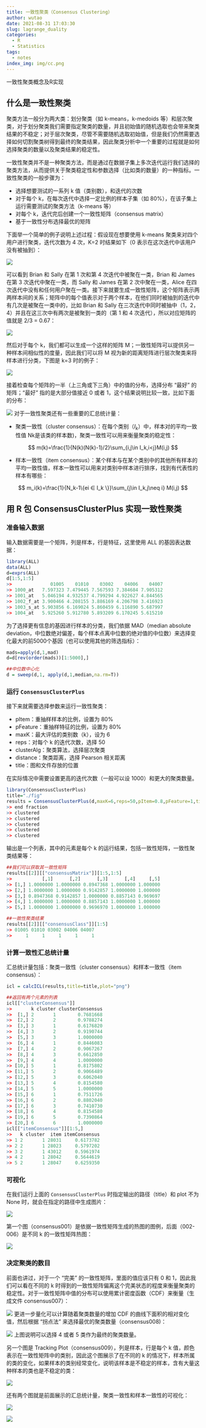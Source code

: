 ```yaml
---
title: 一致性聚类（Consensus Clustering）
author: wutao
date: 2021-08-31 17:03:30
slug: lagrange_duality
categories:
  - R
  - Statistics
tags:
  - notes
index_img: img/cc.png
---
```




一致性聚类概念及R实现

<!-- more -->

## 什么是一致性聚类

聚类方法一般分为两大类：划分聚类（如 k-means，k-medoids 等）和层次聚类，对于划分聚类我们需要指定聚类的数量，并且初始值的随机选取也会带来聚类结果的不稳定；对于层次聚类，尽管不需要随机选取初始值，但是我们仍然需要选择如何切割聚类树得到最终的聚类结果，因此聚类分析中一个重要的过程就是如何选择聚类的数量以及聚类结果的稳定性。

一致性聚类并不是一种聚类方法，而是通过在数据子集上多次迭代运行我们选择的聚类方法，从而提供关于聚类稳定性和参数选择（比如类的数量）的一种指标。一致性聚类的一般步骤为：

-   选择想要测试的一系列 k 值（类别数），和迭代的次数
-   对于每个 k，在每次迭代中选择一定比例的样本子集（如 80%），在该子集上运行需要测试的聚类方法（k-means 等）
-   对每个 k，迭代完后创建一个一致性矩阵（consensus matrix）
-   基于一致性分布选择最优的矩阵

下面举一个简单的例子说明上述过程：假设现在想要使用 k-means 聚类来对四个用户进行聚类，迭代次数为 4 次，K=2 时结果如下（0 表示在这次迭代中该用户没有被抽到）：

![](https://picgo-wutao.oss-cn-shanghai.aliyuncs.com/img/1K80zNAiLjMAO6WcgNqh1GA.png)

可以看到 Brian 和 Sally 在第 1 次和第 4 次迭代中被聚在一类，Brian 和 James 在第 3 次迭代中聚在一类，而 Sally 和 James 在第 2 次中聚在一类，Alice 在四次迭代中没有和任何用户聚在一类。接下来就要生成一致性矩阵，这个矩阵表示两两样本间的关系；矩阵中的每个值表示对于两个样本，在他们同时被抽到的迭代中有几次是被聚在一类中的，比如 Brian 和 Sally 在三次迭代中同时被抽中（1，2，4）并且在这三次中有两次是被聚到一类的（第 1 和 4 次迭代），所以对应矩阵的值就是 2/3 = 0.67：

![](https://picgo-wutao.oss-cn-shanghai.aliyuncs.com/img/1SD5g5G3Sv2-HXxgZLlIsw.png)

然后对于每个 k，我们都可以生成一个这样的矩阵 M；一致性矩阵可以提供另一种样本间相似性的度量，因此我们可以将 M 视为新的距离矩阵进行层次聚类来将样本进行分类，下图是 k=3 时的例子：

![](https://picgo-wutao.oss-cn-shanghai.aliyuncs.com/img/t8fuK051LqMw0wtjw8wayw.png)

接着检查每个矩阵的一半（上三角或下三角）中的值的分布，选择分布 “最好” 的矩阵；“最好” 指的是大部分值接近 0 或者 1，这个结果说明比较一致，比如下面的分布：

![](https://picgo-wutao.oss-cn-shanghai.aliyuncs.com/img/UvsYV8moEE9SnPfx89ufQQ.png)
对于一致性聚类还有一些重要的汇总统计量： 

- 聚类一致性（cluster consensus）：在每个类别（*I*<sub>*k*</sub>）中，样本对的平均一致性值 Nk是该类的样本数)，聚类一致性可以用来衡量聚类的稳定性：

$$
m(k)=\frac{1}{N(k)(N(k)-1)/2}\sum_{i,j\in I_k,i<j}M(i,j)
$$

- 样本一致性（item consensus）：某个样本与在某个类别中的其他所有样本的平均一致性值，样本一致性可以用来对类别中样本进行排序，找到有代表性的样本有哪些：

$$
m_i(k)=\frac{1}{N_k-1\{ei ∈ I_k \}}\sum_{j\in I_k,j\neq i}   M(i,j)
$$

## 用 R 包 ConsensusClusterPlus  实现一致性聚类

### 准备输入数据

输入数据需要是一个矩阵，列是样本，行是特征，这里使用 ALL 的基因表达数据：

``` r
library(ALL)
data(ALL)
d=exprs(ALL)
d[1:5,1:5]
>>              01005    01010    03002    04006    04007
>> 1000_at   7.597323 7.479445 7.567593 7.384684 7.905312
>> 1001_at   5.046194 4.932537 4.799294 4.922627 4.844565
>> 1002_f_at 3.900466 4.208155 3.886169 4.206798 3.416923
>> 1003_s_at 5.903856 6.169024 5.860459 6.116890 5.687997
>> 1004_at   5.925260 5.912780 5.893209 6.170245 5.615210
```

为了选择更有信息的基因进行样本的分类，我们依据 MAD（median absolute deviation，中位数绝对偏差，每个样本点离中位数的绝对值的中位数）来选择变化最大的前5000个基因（也可以使用其他的筛选指标）：

``` r
mads=apply(d,1,mad)
d=d[rev(order(mads))[1:5000],]

##中位数中心化
d = sweep(d,1, apply(d,1,median,na.rm=T))
```

### 运行 `ConsensusClusterPlus`

接下来就需要选择参数来运行一致性聚类：

-   pItem：重抽样样本的比例，设置为 80%
-   pFeature：重抽样特征的比例，设置为 80%
-   maxK：最大评估的类别数（k），设为 6
-   reps：对每个 k 的迭代次数，选择 50
-   clusterAlg：聚类算法，选择层次聚类
-   distance：聚类距离，选择 Pearson 相关距离
-   title：图和文件存放的位置

在实际情况中需要设置更高的迭代次数（一般可以设 1000）和更大的聚类数量。

``` r
library(ConsensusClusterPlus)
title="./fig"
results = ConsensusClusterPlus(d,maxK=6,reps=50,pItem=0.8,pFeature=1,title=title,clusterAlg="hc",distance="pearson",seed=1262118388.71279,plot="png")
>> end fraction
>> clustered
>> clustered
>> clustered
>> clustered
>> clustered
```

输出是一个列表，其中的元素是每个 k 的运行结果，包括一致性矩阵，一致性聚类结果等：

``` r
##我们可以获取其一致性矩阵
results[[2]][["consensusMatrix"]][1:5,1:5]
>>           [,1]      [,2]      [,3]      [,4]     [,5]
>> [1,] 1.0000000 1.0000000 0.8947368 1.0000000 1.000000
>> [2,] 1.0000000 1.0000000 0.9142857 1.0000000 1.000000
>> [3,] 0.8947368 0.9142857 1.0000000 0.8857143 0.969697
>> [4,] 1.0000000 1.0000000 0.8857143 1.0000000 1.000000
>> [5,] 1.0000000 1.0000000 0.9696970 1.0000000 1.000000

##一致性聚类结果
results[[2]][["consensusClass"]][1:5]
>> 01005 01010 03002 04006 04007 
>>     1     1     1     1     1
```

### 计算一致性汇总统计量

汇总统计量包括：聚类一致性（cluster consensus）和样本一致性（item consensus）：

``` r
icl = calcICL(results,title=title,plot="png")

##返回有两个元素的列表
icl[["clusterConsensus"]]
>>       k cluster clusterConsensus
>>  [1,] 2       1        0.7681668
>>  [2,] 2       2        0.9788274
>>  [3,] 3       1        0.6176820
>>  [4,] 3       2        0.9190744
>>  [5,] 3       3        1.0000000
>>  [6,] 4       1        0.8446083
>>  [7,] 4       2        0.9067267
>>  [8,] 4       3        0.6612850
>>  [9,] 4       4        1.0000000
>> [10,] 5       1        0.8175802
>> [11,] 5       2        0.9066489
>> [12,] 5       3        0.6062040
>> [13,] 5       4        0.8154580
>> [14,] 5       5        1.0000000
>> [15,] 6       1        0.7511726
>> [16,] 6       2        0.8802040
>> [17,] 6       3        0.7410730
>> [18,] 6       4        0.8154580
>> [19,] 6       5        0.7390864
>> [20,] 6       6        1.0000000
icl[["itemConsensus"]][1:5,]
>>   k cluster  item itemConsensus
>> 1 2       1 28031     0.6173782
>> 2 2       1 28023     0.5797202
>> 3 2       1 43012     0.5961974
>> 4 2       1 28042     0.5644619
>> 5 2       1 28047     0.6259350
```

### 可视化

在我们运行上面的 `ConsensusClusterPlus` 时指定输出的路径（title）和 plot 不为 None 时，就会在指定的路径中生成图片：

![](https://picgo-wutao.oss-cn-shanghai.aliyuncs.com/img/image-20210831191516691.png)

第一个图（consensus001）是依据一致性矩阵生成的热图的图例，后面（002-006）是不同 k 的一致性矩阵热图：

![](https://picgo-wutao.oss-cn-shanghai.aliyuncs.com/img/image-20210831192023694.png)

### 决定聚类的数目

前面也讲过，对于一个 “完美” 的一致性矩阵，里面的值应该只有 0 和 1，因此我们可以看在不同的 k 时得到的一致性矩阵偏离这个完美状态的程度来衡量聚类的稳定性。对于一致性矩阵中值的分布可以使用累计密度函数（CDF）来衡量（生成文件 consensus007）：

![](https://picgo-wutao.oss-cn-shanghai.aliyuncs.com/img/consensus007.png)
更进一步量化可以计算随着聚类数量的增加 CDF 的曲线下面积的相对变化值，然后根据 “拐点法” 来选择最优的聚类数量（consensus008)：

![](https://picgo-wutao.oss-cn-shanghai.aliyuncs.com/img/consensus008.png)
上图说明可以选择 4 或者 5 类作为最终的聚类数量。

另一个图是 Tracking Plot（consensus009），列是样本，行是每个 k 值，颜色表示在一致性矩阵中的类别，因此这个图展示了在不同的 k 的情况下，样本所属的类的变化，如果样本的类别经常变化，说明该样本是不稳定的样本，含有大量这种样本的类也是不稳定的类：

![](https://picgo-wutao.oss-cn-shanghai.aliyuncs.com/img/consensus009.png)

还有两个图就是前面展示的汇总统计量，聚类一致性和样本一致性的可视化：

![](https://picgo-wutao.oss-cn-shanghai.aliyuncs.com/img/icl003.png)

![](https://picgo-wutao.oss-cn-shanghai.aliyuncs.com/img/icl001.png)
